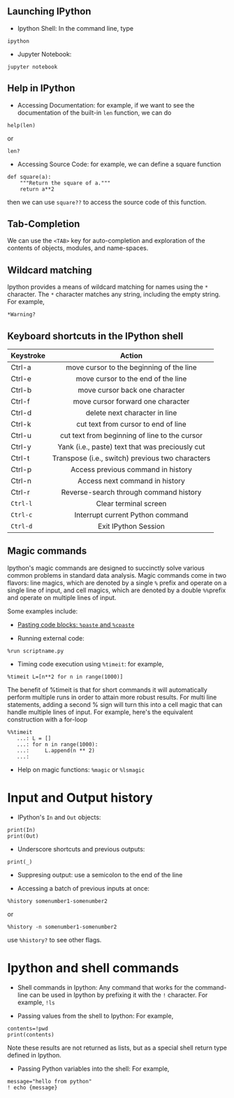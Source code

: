 ## Launching IPython 

- Ipython Shell: In the command line, type 
```
ipython 
```
- Jupyter Notebook: 

```
jupyter notebook
```

## Help in IPython 

- Accessing Documentation: for example, if we want to see the documentation of the built-in ```len``` function, we can do

```
help(len)
```
or 

```
len?
```

- Accessing Source Code: for example, we can define a square function 

```
def square(a):
    """Return the square of a."""
    return a**2
```

then  we can use ```square??``` to access the source code of this function. 

## Tab-Completion

We can use the ```<TAB>``` key for auto-completion and exploration of the contents of objects, modules, and name-spaces. 

## Wildcard matching

Ipython provides a means of wildcard matching for names using the ```*``` character. The ```*``` character matches any string, including the empty string. For example, 

```
*Warning?
```


## Keyboard shortcuts in the IPython shell

| Keystroke     | Action        | 
| ------------- |:-------------:| 
| Ctrl-a        | move cursor to the beginning of the line  | 
| Ctrl-e        | move cursor to the end of the line    |  
| Ctrl-b        | move cursor back one character   |  
| Ctrl-f        | move cursor forward one character |
| Ctrl-d         | delete next character in line |
| Ctrl-k   | cut text from cursor to end of line |
| Ctrl-u   | cut text from beginning of line to the cursor |
| Ctrl-y   | Yank (i.e., paste) text that was preciously cut|
| Ctrl-t   | Transpose (i.e., switch) previous two characters |
| Ctrl-p   | Access previous command in history  |
| Ctrl-n   | Access next command in history      |
| Ctrl-r   | Reverse-search through command history |
| ```Ctrl-l```   | Clear terminal screen   |
| ```Ctrl-c```   | Interrupt current Python command |
| ```Ctrl-d```   | Exit IPython Session            |


## Magic commands 

Ipython's magic commands are designed to succinctly solve various common problems in standard data analysis. Magic commands come in two flavors: line magics, which are denoted by a single ```%``` prefix and operate on a single line of input, and cell magics, which are denoted by a double ```%%```prefix and operate on multiple lines of input. 

Some examples include: 

- [Pasting code blocks: ```%paste``` and ```%cpaste```](https://jakevdp.github.io/PythonDataScienceHandbook/01.03-magic-commands.html)

- Running external code: 

```
%run scriptname.py
```

- Timing code execution using ```%timeit```: for example, 

```
%timeit L=[n**2 for n in range(1000)]
```

The benefit of %timeit is that for short commands it will automatically perform multiple runs in order to attain more robust results. For multi line statements, adding a second % sign will turn this into a cell magic that can handle multiple lines of input. For example, here's the equivalent construction with a for-loop

```
%%timeit
   ...: L = []
   ...: for n in range(1000):
   ...:     L.append(n ** 2)
   ...: 
```


- Help on magic functions: ```%magic``` or ```%lsmagic```


# Input and Output history

- IPython's ```In``` and ```Out``` objects:  

```
print(In)
print(Out)
```

- Underscore shortcuts and previous outputs:  
 
```
print(_)
```

- Suppresing output: use a semicolon to the end of the line


- Accessing a batch of previous inputs at once:

```
%history somenumber1-somenumber2
```
or 

```
%history -n somenumber1-somenumber2
```

use ```%history?``` to see other flags. 


# Ipython and shell commands

- Shell commands in Ipython: Any command that works for the command-line can be used in Ipython by prefixing it with the ```!``` character. For example, ```!ls```

-  Passing values from the shell to Ipython: For example, 

```
contents=!pwd
print(contents)
```

Note these results are not returned as lists, but as a special shell return type defined in Ipython. 


- Passing Python variables into the shell: For example, 

```
message="hello from python"
! echo {message}

```







